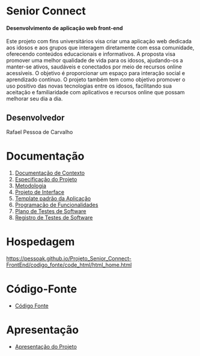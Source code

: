 # Senior Connect

#### Desenvolvimento de aplicação web front-end

Este projeto com fins universitários visa criar uma aplicação web dedicada aos idosos e aos grupos que interagem diretamente com essa comunidade, oferecendo conteúdos educacionais e informativos. A proposta visa promover uma melhor qualidade de vida para os idosos, ajudando-os a manter-se ativos, saudáveis e conectados por meio de recursos online acessíveis. O objetivo é proporcionar um espaço para interação social e aprendizado contínuo. O projeto também tem como objetivo promover o uso positivo das novas tecnologias entre os idosos, facilitando sua aceitação e familiaridade com aplicativos e recursos online que possam melhorar seu dia a dia.

## Desenvolvedor

Rafael Pessoa de Carvalho

# Documentação

<ol>
<li><a href="documentos/01-Documentação de Contexto.md"> Documentação de Contexto</a></li>
<li><a href="documentos/02-Especificação do Projeto.md"> Especificação do Projeto</a></li>
<li><a href="documentos/03-Metodologia.md"> Metodologia</a></li>
<li><a href="documentos/04-Projeto de Interface.md"> Projeto de Interface</a></li>
<li><a href="documentos/05-Template padrão da Aplicação.md"> Template padrão da Aplicação</a></li>
<li><a href="documentos/06-Programação de Funcionalidades.md"> Programação de Funcionalidades</a></li>
<li><a href="documentos/07-Plano de Testes de Software.md"> Plano de Testes de Software</a></li>
<li><a href="documentos/08-Registro de Testes de Software.md"> Registro de Testes de Software</a></li>
</ol>

# Hospedagem

https://pessoak.github.io/Projeto_Senior_Connect-FrontEnd/codigo_fonte/code_html/html_home.html

# Código-Fonte

* <a href="codigo_fonte/code_html/html_home.html">Código Fonte</a>

# Apresentação

* <a href="apresentacao/README.md">Apresentação do Projeto</a>
